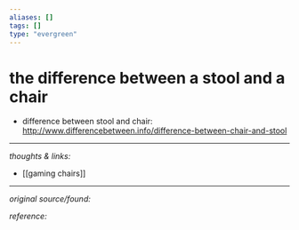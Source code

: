 ```yaml
---
aliases: []
tags: []
type: "evergreen"
---
```


# the difference between a stool and a chair

- difference between stool and chair: <http://www.differencebetween.info/difference-between-chair-and-stool>

---

_thoughts & links:_

- [[gaming chairs]]


---

_original source/found:_ 

_reference:_ 
